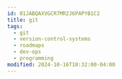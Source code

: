 ```yaml
---
id: 01JABQAXVGCR7MR2J6PAPYB1C2
title: git
tags:
  - git
  - version-control-systems
  - roadmaps
  - dev-ops
  - programming
modified: 2024-10-16T18:32:00-04:00
---
```

